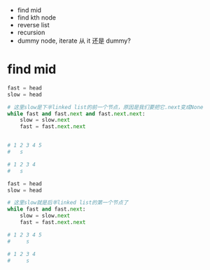 - find mid
- find kth node
- reverse list
- recursion
- dummy node, iterate 从 it 还是 dummy?

# find mid

```Python
fast = head
slow = head

# 这里slow是下半linked list的前一个节点，原因是我们要把它.next变成None
while fast and fast.next and fast.next.next:
    slow = slow.next
    fast = fast.next.next


# 1 2 3 4 5
#   s

# 1 2 3 4
#   s

fast = head
slow = head

# 这里slow就是后半linked list的第一个节点了
while fast and fast.next:
    slow = slow.next
    fast = fast.next.next

# 1 2 3 4 5
#     s

# 1 2 3 4
#     s
```
